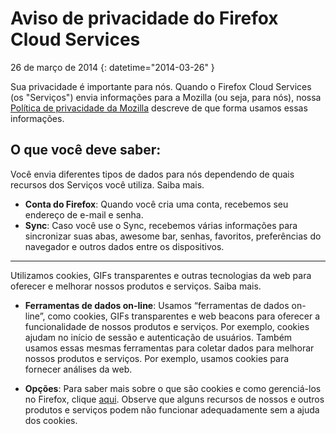 # Aviso de privacidade do Firefox Cloud Services

26 de março de 2014
{: datetime="2014-03-26" }

Sua privacidade é importante para nós. Quando o Firefox Cloud Services (os "Serviços") envia informações para a Mozilla (ou seja, para nós), nossa [Política de privacidade da Mozilla](https://www.mozilla.org/privacy/) descreve de que forma usamos essas informações.

## O que você deve saber:

Você envia diferentes tipos de dados para nós dependendo de quais recursos dos Serviços você utiliza.  Saiba mais.

* **Conta do Firefox**: Quando você cria uma conta, recebemos seu endereço de e-mail e senha.
* **Sync**: Caso você use o Sync, recebemos várias informações para sincronizar suas abas, awesome bar, senhas, favoritos, preferências do navegador e outros dados entre os dispositivos.

---------------------------------------

Utilizamos cookies, GIFs transparentes e outras tecnologias da web para oferecer e melhorar nossos produtos e serviços.  Saiba mais.

* **Ferramentas de dados on-line**: Usamos “ferramentas de dados on-line”, como cookies, GIFs transparentes e web beacons para oferecer a funcionalidade de nossos produtos e serviços. Por exemplo, cookies ajudam no início de sessão e autenticação de usuários. Também usamos essas mesmas ferramentas para coletar dados para melhorar nossos produtos e serviços. Por exemplo, usamos cookies para fornecer análises da web.

* **Opções**: Para saber mais sobre o que são cookies e como gerenciá-los no Firefox, clique [aqui](https://support.mozilla.org/pt-BR/kb/cookies-informacoes-armazenadas-por-sites-em-seu-c). Observe que alguns recursos de nossos e outros produtos e serviços podem não funcionar adequadamente sem a ajuda dos cookies.
